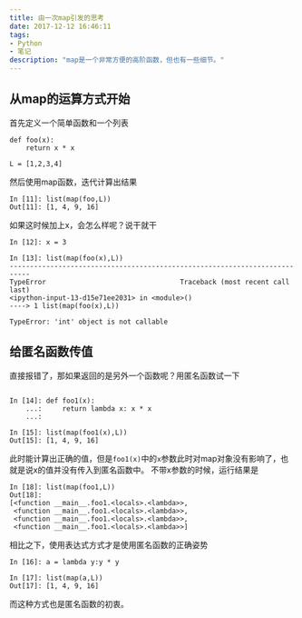 ```yaml
---
title: 由一次map引发的思考
date: 2017-12-12 16:46:11
tags:
- Python
- 笔记
description: "map是一个非常方便的高阶函数，但也有一些细节。"
---
```

## 从map的运算方式开始

首先定义一个简单函数和一个列表
```
def foo(x):
	return x * x

L = [1,2,3,4]
```
然后使用map函数，迭代计算出结果
```
In [11]: list(map(foo,L))
Out[11]: [1, 4, 9, 16]
```
如果这时候加上x，会怎么样呢？说干就干
```
In [12]: x = 3

In [13]: list(map(foo(x),L))
---------------------------------------------------------------------------
TypeError                                 Traceback (most recent call last)
<ipython-input-13-d15e71ee2031> in <module>()
----> 1 list(map(foo(x),L))

TypeError: 'int' object is not callable
```

## 给匿名函数传值

直接报错了，那如果返回的是另外一个函数呢？用匿名函数试一下

```

In [14]: def foo1(x):
    ...:     return lambda x: x * x
    ...:

In [15]: list(map(foo1(x),L))
Out[15]: [1, 4, 9, 16]
```

此时能计算出正确的值，但是`foo1(x)`中的`x`参数此时对map对象没有影响了，也就是说x的值并没有传入到匿名函数中。
不带x参数的时候，运行结果是
```
In [18]: list(map(foo1,L))
Out[18]:
[<function __main__.foo1.<locals>.<lambda>>,
 <function __main__.foo1.<locals>.<lambda>>,
 <function __main__.foo1.<locals>.<lambda>>,
 <function __main__.foo1.<locals>.<lambda>>]
```
相比之下，使用表达式方式才是使用匿名函数的正确姿势
```
In [16]: a = lambda y:y * y

In [17]: list(map(a,L))
Out[17]: [1, 4, 9, 16]
```
而这种方式也是匿名函数的初衷。